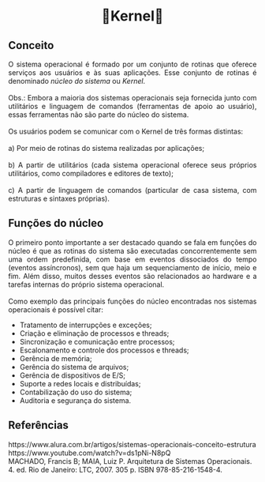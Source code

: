 <h1 align="center">🔸Kernel🔸</h1>

## Conceito

<p align="justify">O sistema operacional é formado por um conjunto de rotinas que oferece serviços aos usuários e às suas aplicações. Esse conjunto de rotinas é denominado <i>núcleo do sistema</i> ou <i>Kernel</i>.<br>
<br>
Obs.: Embora a maioria dos sistemas operacionais seja fornecida junto com utilitários e linguagem de comandos (ferramentas de apoio ao usuário), essas ferramentas não são parte do núcleo do sistema.<br>
<br>
Os usuários podem se comunicar com o Kernel de três formas distintas:<br>
<br>
a) Por meio de rotinas do sistema realizadas por aplicações;<br>
<br>
b) A partir de utilitários (cada sistema operacional oferece seus próprios utilitários, como compiladores e editores de texto);<br>
<br>
c) A partir de linguagem de comandos (particular de casa sistema, com estruturas e sintaxes próprias).<br>
</p>

## Funções do núcleo

<p align="justify">O primeiro ponto importante a ser destacado quando se fala em funções do núcleo é que as rotinas do sistema são executadas concorrentemente sem uma ordem predefinida, com base em eventos dissociados do tempo (eventos assíncronos), sem que haja um sequenciamento de início, meio e fim. Além disso, muitos desses eventos são relacionados ao hardware e a tarefas internas do próprio sistema operacional.<br>
<br>
Como exemplo das principais funções do núcleo encontradas nos sistemas operacionais é possível citar:<br>
</p>

* Tratamento de interrupções e exceções;
* Criação e eliminação de processos e threads;
* Sincronização e comunicação entre processos;
* Escalonamento e controle dos processos e threads;
* Gerência de memória;
* Gerência do sistema de arquivos;
* Gerência de dispositivos de E/S;
* Suporte a redes locais e distribuídas;
* Contabilização do uso do sistema;
* Auditoria e segurança do sistema.



## Referências

<p>
https://www.alura.com.br/artigos/sistemas-operacionais-conceito-estrutura<br>
https://www.youtube.com/watch?v=ds1pNi-N8pQ<br>
MACHADO, Francis B; MAIA, Luiz P. Arquitetura de Sistemas Operacionais. 4. ed. Rio de Janeiro: LTC, 2007. 305 p. ISBN 978-85-216-1548-4.<br>

